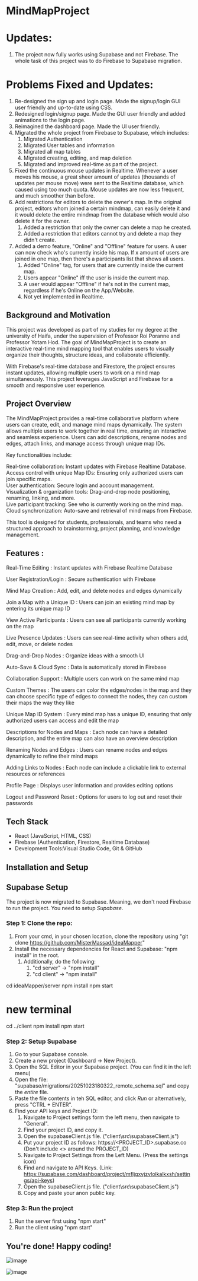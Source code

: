 # MindMapProject

# Updates:

1. The project now fully works using Supabase and not Firebase. The whole task of this project was to do Firebase to Supabase migration.

# Problems Fixed and Updates:

1. Re-designed the sign up and login page. Made the signup/login GUI user friendly and up-to-date using CSS.
1. Redesigned login/signup page. Made the GUI user friendly and added animations to the login page.
2. Reimagined the dashboard page. Made the UI user friendly. 
3. Migrated the whole project from Firebase to Supabase, which includes:
   1) Migrated Authentication
   2) Migrated User tables and information
   3) Migrated all map tables
   4) Migrated creating, editing, and map deletion
   5) Migrated and improved real-time as part of the project.
4. Fixed the continuous mouse updates in Realtime. Whenever a user moves his mouse, a great sheer amount of updates (thousands of updates per mouse move) were sent to the Realtime database, which caused using too much quota.
Mouse updates are now less frequent, and much smoother than before.
5. Add restrictions for editors to delete the owner's map. In the original project, editors whom joined a certain mindmap, can easily delete it and it would delete the entire mindmap from the database which would also delete it for the owner.
   1) Added a restriction that only the owner can delete a map he created.
   2) Added a restriction that editors cannot try and delete a map they didn't create.
6. Added a demo feature, "Online" and "Offline" feature for users. A user can now check who's currently inside his map. If x amount of users are joined in one map, then there's a participants list that shows all users.
   1) Added "Online" tag, for users that are currently inside the current map.
   2) Users appear "Online" iff the user is inside the current map.
   3) A user would appear "Offline" if he's not in the current map, regardless if he's Online on the App/Website.
   4) Not yet implemented in Realtime.


## Background and Motivation

 This project was developed as part of my studies for my degree at the university of Haifa, under the supervision of Professor Roi Poranne  and Professor Yotam Hod. The goal of MindMapProject is to create an interactive real-time mind mapping tool that enables users to visually organize their thoughts, structure ideas, and collaborate efficiently.

With Firebase's real-time database and Firestore, the project ensures instant updates, allowing multiple users to work on a mind map simultaneously. This project leverages JavaScript and Firebase for a smooth and responsive user experience.


## Project Overview

The MindMapProject provides a real-time collaborative platform where users can create, edit, and manage mind maps dynamically. The system allows multiple users to work together in real time, ensuring an interactive and seamless experience. Users can add descriptions, rename nodes and edges, attach links, and manage access through unique map IDs.

Key functionalities include:

Real-time collaboration: Instant updates with Firebase Realtime Database.  
Access control with unique Map IDs: Ensuring only authorized users can join specific maps.  
User authentication: Secure login and account management.  
Visualization & organization tools: Drag-and-drop node positioning, renaming, linking, and more.  
Live participant tracking: See who is currently working on the mind map.  
Cloud synchronization: Auto-save and retrieval of mind maps from Firebase.  

This tool is designed for students, professionals, and teams who need a structured approach to brainstorming, project planning, and knowledge management.

## Features :

Real-Time Editing : Instant updates with Firebase Realtime Database  

User Registration/Login : Secure authentication with Firebase 

Mind Map Creation : Add, edit, and delete nodes and edges dynamically  

Join a Map with a Unique ID : Users can join an existing mind map by entering its unique map ID 

View Active Participants : Users can see all participants currently working on the map  

Live Presence Updates : Users can see real-time activity when others add, edit, move, or delete nodes  

Drag-and-Drop Nodes : Organize ideas with a smooth UI 

Auto-Save & Cloud Sync : Data is automatically stored in Firebase  

Collaboration Support : Multiple users can work on the same mind map 

Custom Themes : The users can color the edges/nodes in the map and they can choose specific type of edges to connect the nodes, they can custom their maps the way they like   

Unique Map ID System : Every mind map has a unique ID, ensuring that only authorized users can access and edit the map  

Descriptions for Nodes and Maps : Each node can have a detailed description, and the entire map can also have an overview description  

Renaming Nodes and Edges : Users can rename nodes and edges dynamically to refine their mind maps  

Adding Links to Nodes : Each node can include a clickable link to external resources or references  

Profile Page : Displays user information and provides editing options  

Logout and Password Reset : Options for users to log out and reset their passwords  



##  Tech Stack
- React (JavaScript, HTML, CSS) 
- Firebase (Authentication, Firestore, Realtime Database)  
- Development Tools:Visual Studio Code, Git & GitHub  


## Installation and Setup

## Supabase Setup
The project is now migrated to Supabase. Meaning, we don't need Firebase to run the project.
You need to setup *Supabase*.

### Step 1: Clone the repo:
1. From your cmd, in your chosen location, clone the repository using "git clone https://github.com/MisterMassad/ideaMapper"
2. Install the necessary dependencies for React and Supabase: "npm install" in the root.
   1. Additionally, do the following:
      1. "cd server" -> "npm install"
      2. "cd client" -> "npm install"

cd ideaMapper/server
npm install
npm start

# new terminal
cd ../client
npm install
npm start


### Step 2: Setup Supabase

1. Go to your Supabase console.
2. Create a new project (Dashboard -> New Project).
3. Open the SQL Editor in your Supabase project. (You can find it in the left menu)
4. Open the file: "supabase/migrations/20251023180322_remote_schema.sql" and copy the *entire* file.
5. Paste the file contents in teh SQL  editor, and click *Run* or alternatively, press "CTRL + ENTER".
6. Find your API keys and Project ID:
   1. Navigate to Project settings form the left menu, then navigate to "General".
   2. Find your project ID, and copy it.
   3. Open the supabaseClient.js file. ("client\src\supabaseClient.js")
   4. Put your project ID as follows:
   https://<PROJECT_ID>.supabase.co
   (Don't include <> around the PROJECT_ID)
   5. Navigate to Project Settings from the Left Menu. (Press the settings icon)
   6. Find and navigate to API Keys. (Link: https://supabase.com/dashboard/project/mfljgxvjzvlolkalkxsh/settings/api-keys)
   3. Open the supabaseClient.js file. ("client\src\supabaseClient.js")
   4. Copy and paste your anon public key.

### Step 3: Run the project

1. Run the server first using "npm start"
2. Run the client using "npm start"

## You're done! Happy coding!
![image](https://github.com/user-attachments/assets/49893958-7f81-4962-babe-63924c6a28e2)

 ![image](https://github.com/user-attachments/assets/24b94d77-3dfc-4a07-b58f-5ca7a96d3cce)





